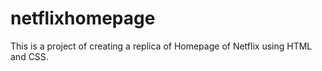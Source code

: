# netflixhomepage
This is a project of creating a replica of Homepage of Netflix using HTML and CSS.
